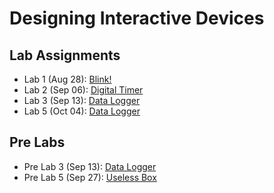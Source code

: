# Designing Interactive Devices

## Lab Assignments

- Lab 1 (Aug 28): [Blink!](https://github.com/lalogf/IDD-Fa18-Lab1)
- Lab 2 (Sep 06): [Digital Timer](/01-Lab-2/README.md)
- Lab 3 (Sep 13): [Data Logger](/02-Lab-3/README.md)
- Lab 5 (Oct 04): [Data Logger](/04-Lab-5/README.md)

## Pre Labs

- Pre Lab 3 (Sep 13): [Data Logger](/02-Lab-3/00-pre-lab/README.md)
- Pre Lab 5 (Sep 27): [Useless Box](/04-Lab-5/00-pre-lab/README.md)